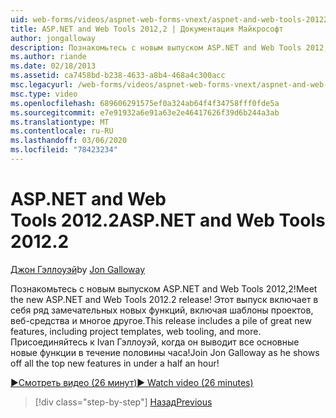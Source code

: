 ```yaml
---
uid: web-forms/videos/aspnet-web-forms-vnext/aspnet-and-web-tools-20122
title: ASP.NET and Web Tools 2012,2 | Документация Майкрософт
author: jongalloway
description: Познакомьтесь с новым выпуском ASP.NET and Web Tools 2012,2! Этот выпуск включает в себя ряд замечательных новых функций, включая шаблоны проектов, веб-средства и многое другое. Петр...
ms.author: riande
ms.date: 02/18/2013
ms.assetid: ca7458bd-b238-4633-a8b4-468a4c300acc
msc.legacyurl: /web-forms/videos/aspnet-web-forms-vnext/aspnet-and-web-tools-20122
msc.type: video
ms.openlocfilehash: 689606291575ef0a324ab64f4f34758fff0fde5a
ms.sourcegitcommit: e7e91932a6e91a63e2e46417626f39d6b244a3ab
ms.translationtype: MT
ms.contentlocale: ru-RU
ms.lasthandoff: 03/06/2020
ms.locfileid: "78423234"
---
```

# <a name="aspnet-and-web-tools-20122"></a><span data-ttu-id="6c623-105">ASP.NET and Web Tools 2012.2</span><span class="sxs-lookup"><span data-stu-id="6c623-105">ASP.NET and Web Tools 2012.2</span></span>

<span data-ttu-id="6c623-106">[Джон Гэллоуэй](https://github.com/jongalloway)</span><span class="sxs-lookup"><span data-stu-id="6c623-106">by [Jon Galloway](https://github.com/jongalloway)</span></span>

<span data-ttu-id="6c623-107">Познакомьтесь с новым выпуском ASP.NET and Web Tools 2012,2!</span><span class="sxs-lookup"><span data-stu-id="6c623-107">Meet the new ASP.NET and Web Tools 2012.2 release!</span></span> <span data-ttu-id="6c623-108">Этот выпуск включает в себя ряд замечательных новых функций, включая шаблоны проектов, веб-средства и многое другое.</span><span class="sxs-lookup"><span data-stu-id="6c623-108">This release includes a pile of great new features, including project templates, web tooling, and more.</span></span> <span data-ttu-id="6c623-109">Присоединяйтесь к Ivan Гэллоуэй, когда он выводит все основные новые функции в течение половины часа!</span><span class="sxs-lookup"><span data-stu-id="6c623-109">Join Jon Galloway as he shows off all the top new features in under a half an hour!</span></span>

[<span data-ttu-id="6c623-110">&#9654;Смотреть видео (26 минут)</span><span class="sxs-lookup"><span data-stu-id="6c623-110">&#9654; Watch video (26 minutes)</span></span>](https://channel9.msdn.com/Blogs/ASP-NET-Site-Videos/aspnet-and-web-tools-20122)

> [!div class="step-by-step"]
> [<span data-ttu-id="6c623-111">Назад</span><span class="sxs-lookup"><span data-stu-id="6c623-111">Previous</span></span>](getting-started-with-the-next-version-of-aspnet.md)
